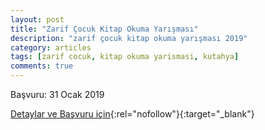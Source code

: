 ```yaml
---
layout: post
title: "Zarif Çocuk Kitap Okuma Yarışması"
description: "zarif çocuk kitap okuma yarışması 2019"
category: articles
tags: [zarif cocuk, kitap okuma yarismasi, kutahya]
comments: true
---
```


Başvuru: 31 Ocak 2019

[Detaylar ve Başvuru için](http://zarifcocuk.meb.gov.tr/?utm_source=edebiyatyarismalari.com&utm_medium=affiliate){:rel="nofollow"}{:target="_blank"}